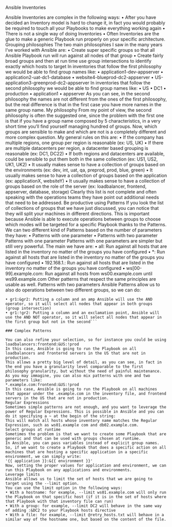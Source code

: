 Ansible Inventories

Ansible Inventories are complex in the following ways:
• After you have decided an Inventory model is hard to change it, in fact you would probably be required to touch all your Playbooks to make everything working again
• There is not a single way of doing Inventories
• Often Inventories are the glue to make a generic Playbook run properly on your specific architecture.
Grouping philosophies
The two main philosophies I saw in the many years I’ve worked with Ansible are:
• Create super specific groups so that all Ansible Playbook run will run against all nodes of that group
• Create fairly broad groups and then at run time use group intersections to identify exactly which hosts to target
In inventories that follow the first philosophy we would be able to find group names like:
• application1-dev-appserver
• application2-uat-dc1-database
• website4-blueprod-dc2-appserver
• US-application3-greenprod-dc2-appserver
In inventories that follow the second philosophy we would be able to find group names like:
• US
• DC1
• production
• application1
• appserver
As you can see, in the second philosophy the names are not different from the ones of the first philosophy, but the real difference is that in the first case you have more names in the same group name.
My philosophy
From my point of view, the second philosophy is often the suggested one, since the problem with the first one is that if you have a group name composed by 5 characteristics, in a very short time you’ll find yourself managing hundred of groups.
Now, which groups are sensible to make and which are not is a completely different and more complex question. My general rules on this are:
• If the company has multiple regions, one group per region is reasonable (ex: US, UK)
• If there are multiple datacenters per region, a datacenter based grouping is reasonable (ex: DC1, DC22)
• If both regions and datacenters are available, could be sensible to put them both in the same collection (ex: US1, US2, UK1, UK2)
• It usually makes sense to have a collection of groups based on the environments (ex: dev, int, uat, qa, preprod, prod, blue, green)
• It usually makes sense to have a collection of groups based on the application (ex: applicationX, websiteY)
• It usually makes sense to have a collection of groups based on the role of the server (ex: loadbalancer, frontend, appserver, database, storage)
Clearly this list is not complete and often speaking with the operations teams they have point out additional needs that need to be addressed.
Be productive using Patterns
If you look the list of collections of groups that we have just discussed, you can notice that they will split your machines in different directions. This is important because Ansible is able to execute operations between groups to choose which modes will be targeted for a specific Playbook thanks to the Patterns.
We can two different kind of Patterns based on the number of parameters they have:
• Patterns with one parameter
• Patterns with two parameter
Patterns with one parameter
Patterns with one parameters are simpler but still very powerful. The main we have are:
• all: Run against all hosts that are listed in the inventory no matter of the groups you have configured
• *: Run against all hosts that are listed in the inventory no matter of the groups you have configured
• 192.168.1.: Run against all hosts that are listed in the inventory no matter of the groups you have configured
• ws[00-99].example.com: Run against all hosts from ws00.example.com until ws99.example.com
Other patterns that respect the same principles are usable as well.
Patterns with two parameters
Ansible Patterns allow us to also do operations between two different groups, so we can do:
```• gr1:gr2: Putting a single column Ansible will use the OR operator, so it will select all nodes that appear in at least one of the listed groups (group union)
• gr1:&gr2: Putting a column and an amp Ansible will use the AND operator, so it will select all nodes that appear in both groups (group intersection)
• gr1:!gr2: Putting a column and an exclamation point, Ansible will use the AND NOT operator, so it will select all nodes that appear in the first group but not in the second```

### Complex Patterns

You can also refine your selection, so for instance you could be using
loadbalancers:frontend:&US:!prod
In this case, Ansible is going to run the Playbook on all loadbalancers and fronternd servers in the US that are not in production.
This allows a pretty big level of detail, as you can see, in fact in the end you have a granularity level comparable to the first philosophy granularity, but without the need of painful maintenance.
As you may immagine, you can also mix patterns with one and two parameters like:
*.example.com:frontend:&US:!prod
In this case, Ansible is going to run the Playbook on all machines that appear under the .example.com in the inventory file, and frontend servers in the US that are not in production.
Regular Expressions
Sometimes simple patterns are not enough, and you want to leverage the power of Regular Expressions. This is possible in Ansible and you can do it specifying a ~ at the begin of the string:
This will match all hosts whose inventory name matches the Regular Expression, such as ws01.example com and db02.example.com.
Select groups at runtime
Sometimes the problem is that we want to create some Playbook that are generic and that can be used with groups chosen at runtime.
In Ansible, you can pass variables instead of explicit group names. So, if we want to create a Playbook that does a specific action on all machines that are hosting a specific application in a specific environment, we can simply write:
'{{ application }}:&{{ environment }}'
Now, setting the proper values for application and environment, we can run this Playbook on any applications and environments.
Leverage limits
Ansible allows us to limit the set of hosts that we are going to target using the --limit option.
You can use the limit option in the following ways:
• With a hostname: for example, --limit ws01.example.com will only run the Playbook on that specific host (if it is in the set of hosts where that Playbook with that inventory file can run)
• With a group: for example, --limit DC2 will behave in the same way of adding :&DC2 to your Playbook hosts directive
• With a file: for example, --limit @retry_hosts.txt will behave in a similar way of the hostname one, but based on the content of the file.
